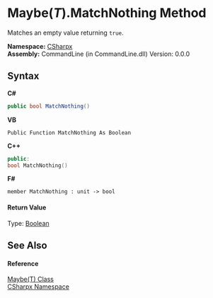# Maybe(*T*).MatchNothing Method 
 

Matches an empty value returning `true`.

**Namespace:**&nbsp;<a href="N_CSharpx">CSharpx</a><br />**Assembly:**&nbsp;CommandLine (in CommandLine.dll) Version: 0.0.0

## Syntax

**C#**<br />
``` C#
public bool MatchNothing()
```

**VB**<br />
``` VB
Public Function MatchNothing As Boolean
```

**C++**<br />
``` C++
public:
bool MatchNothing()
```

**F#**<br />
``` F#
member MatchNothing : unit -> bool 

```


#### Return Value
Type: <a href="https://docs.microsoft.com/dotnet/api/system.boolean" target="_blank">Boolean</a>

## See Also


#### Reference
<a href="T_CSharpx_Maybe_1">Maybe(T) Class</a><br /><a href="N_CSharpx">CSharpx Namespace</a><br />